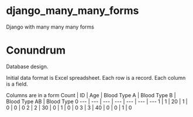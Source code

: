 # django_many_many_forms
Django with many many many forms

# Conundrum
Database design.

Initial data format is Excel spreadsheet. Each row is a record. Each column is a field.

Columns are in a form
Count | ID | Age | Blood Type A | Blood Type B | Blood Type AB | Blood Type 0 
--- | --- | --- | --- | --- | --- | ---
1 | 1 | 20 | 1 | 0 | 0 | 0
2 | 2 | 30 | 0 | 1 | 0 | 0
3 | 3 | 40 | 0 | 0 | 1 | 0